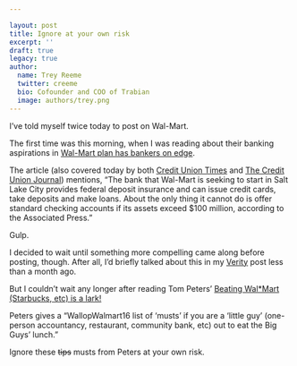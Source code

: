 ```yaml
---

layout: post
title: Ignore at your own risk
excerpt: ''
draft: true
legacy: true
author:
  name: Trey Reeme
  twitter: creeme
  bio: Cofounder and COO of Trabian
  image: authors/trey.png
---
```


<p>I&#8217;ve told myself twice today to post on Wal-Mart.</p>
<p>The first time was this morning, when I was reading about their banking aspirations in <a href='http://www.chicagotribune.com/business/chi-0507200160jul20,1,3606468.story?coll=chi-business-hed'>Wal-Mart plan has bankers on edge</a>.</p>
<p>The article (also covered today by both <a href='http://www.cutimes.com'>Credit Union Times</a> and <a href='http://www.cujournal.com'>The Credit Union Journal</a>) mentions, &#8220;The bank that Wal-Mart is seeking to start in Salt Lake City provides federal deposit insurance and can issue credit cards, take deposits and make loans. About the only thing it cannot do is offer standard checking accounts if its assets exceed $100 million, according to the Associated Press.&#8221;</p>
<p>Gulp.</p>
<p>I decided to wait until something more compelling came along before posting, though.  After all, I&#8217;d briefly talked about this in my <a href='http://www.opensourcecu.com/articles/2005/06/28/verity'>Verity</a> post less than a month ago.</p>
<p>But I couldn&#8217;t wait any longer after reading Tom Peters&#8217; <a href='http://www.tompeters.com/entries.php?note=007977.php'>Beating Wal*Mart (Starbucks, etc) is a lark!</a></p>
<p>Peters gives a &#8220;WallopWalmart16 list of &#8216;musts&#8217; if you are a &#8216;little guy&#8217; (one-person accountancy, restaurant, community bank, etc) out to eat the Big Guys&#8217; lunch.&#8221;</p>
<p>Ignore these <del>tips</del> musts from Peters at your own risk.</p>
